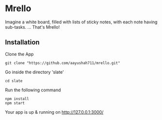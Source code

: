 # Mrello
Imagine a white board, filled with lists of sticky notes, with each note having sub-tasks. ... That's Mrello!

## Installation
Clone the App
```
git clone "https://github.com/aayushah711/mrello.git"
```

Go inside the directory 'slate'
```
cd slate
```
Run the following command
```
npm install
npm start
```
Your app is up & running on http://127.0.0.1:3000/
